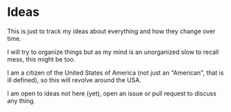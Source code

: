 # Ideas

This is just to track my ideas about everything and how they change over time.

I will try to organize things but as my mind is an unorganized slow to recall mess, this might be too.

I am a citizen of the United States of America (not just an "American", that is ill defined), so this will revolve around the USA.

I am open to ideas not here (yet), open an issue or pull request to discuss any thing.
